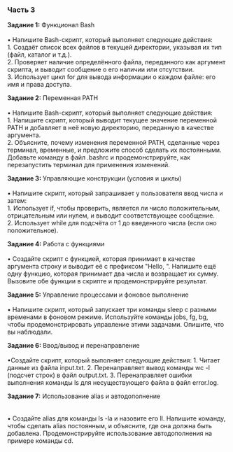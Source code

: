 ### Часть 3

**Задание 1:** Функционал Bash
<br><br>
    • Напишите Bash-скрипт, который выполняет следующие действия:  
        1. Создаёт список всех файлов в текущей директории, указывая их тип (файл, каталог и т.д.).  
        2. Проверяет наличие определённого файла, переданного как аргумент скрипта, и выводит сообщение о его наличии или отсутствии.  
        3. Использует цикл for для вывода информации о каждом файле: его имя и права доступа.

**Задание 2:** Переменная PATH
<br><br>
    • Напишите Bash-скрипт, который выполняет следующие действия:  
        1. Напишите скрипт, который выводит текущее значение переменной PATH и добавляет в неё новую директорию, переданную в качестве аргумента.  
        2. Объясните, почему изменения переменной PATH, сделанные через терминал, временные, и предложите способ сделать их постоянными. Добавьте команду в файл .bashrc и продемонстрируйте, как перезапустить терминал для применения изменений.

**Задание 3:** Управляющие конструкции (условия и циклы)
<br><br>
    • Напишите скрипт, который запрашивает у пользователя ввод числа и затем:<br>
        1. Использует if, чтобы проверить, является ли число положительным, отрицательным или нулем, и выводит соответствующее сообщение.<br>
        2. Использует while для подсчёта от 1 до введенного числа (если оно положительное).

**Задание 4:** Работа с функциями
<br><br>
    • Создайте скрипт с функцией, которая принимает в качестве аргумента строку и выводит её с префиксом "Hello, ". Напишите ещё одну функцию, которая принимает два числа и возвращает их сумму. Вызовите обе функции в скрипте и продемонстрируйте результат.

**Задание 5:** Управление процессами и фоновое выполнение
<br><br>
    • Напишите скрипт, который запускает три команды sleep с разными временами в
фоновом режиме. Используйте команды jobs, fg, bg, чтобы продемонстрировать управление
этими задачами. Опишите, что вы наблюдали.

**Задание 6:** Ввод/вывод и перенаправление
<br><br>
    •Создайте скрипт, который выполняет следующие действия:
        1. Читает данные из файла input.txt.
        2. Перенаправляет вывод команды wc -l (подсчет строк) в файл output.txt.
        3. Перенаправляет ошибки выполнения команды ls для несуществующего файла в
файл error.log.

**Задание 7:** Использование alias и автодополнение  
<br><br>
    • Создайте alias для команды ls -la и назовите его ll. Напишите команду, чтобы
сделать alias постоянным, и объясните, где она должна быть добавлена.
Продемонстрируйте использование автодополнения на примере команды cd.
